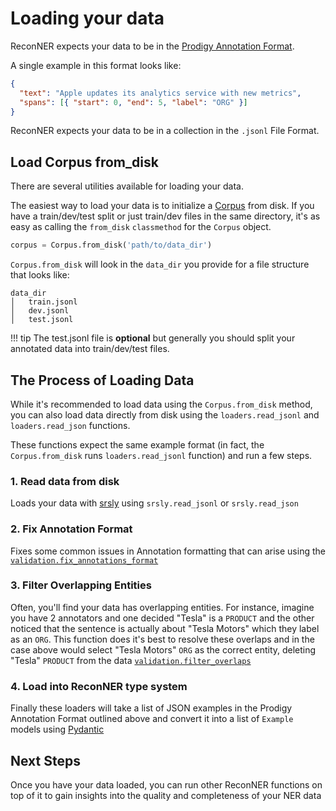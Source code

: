 # Loading your data

ReconNER expects your data to be in the [Prodigy Annotation Format](https://prodi.gy/docs/api-interfaces#ner).

A single example in this format looks like:

```JSON
{
  "text": "Apple updates its analytics service with new metrics",
  "spans": [{ "start": 0, "end": 5, "label": "ORG" }]
}
```

ReconNER expects your data to be in a collection in the `.jsonl` File Format.

## Load Corpus from_disk

There are several utilities available for loading your data.


The easiest way to load your data is to initialize a [Corpus](../api/corpus.md) from disk.
If you have a train/dev/test split or just train/dev files in the same directory, it's as easy as calling the `from_disk` `classmethod` for the `Corpus` object.

```Python
corpus = Corpus.from_disk('path/to/data_dir')
```

`Corpus.from_disk` will look in the `data_dir` you provide for a file structure that looks like:

```
data_dir
│   train.jsonl
│   dev.jsonl
│   test.jsonl
```

!!! tip
    The test.jsonl file is **optional** but generally you should split your annotated data into train/dev/test files.

## The Process of Loading Data

While it's recommended to load data using the `Corpus.from_disk` method, you can also load data directly from disk using the `loaders.read_jsonl` and `loaders.read_json` functions.

These functions expect the same example format (in fact, the `Corpus.from_disk` runs `loaders.read_jsonl` function) and run a few steps.

### 1. Read data from disk
Loads your data with <a href="https://github.com/explosion/srsly" class="external-link" target="_blank">srsly</a> using `srsly.read_jsonl` or `srsly.read_json`

### 2. Fix Annotation Format
Fixes some common issues in Annotation formatting that can arise using the [`validation.fix_annotations_format`](../../api/validation/#fix_annotations_format)

### 3. Filter Overlapping Entities
Often, you'll find your data has overlapping entities. For instance, imagine you have 2 annotators and one decided "Tesla" is a `PRODUCT` and the other noticed that the sentence is actually about "Tesla Motors" which they label as an `ORG`. This function does it's best to resolve these overlaps and in the case above would select "Tesla Motors" `ORG` as the correct entity, deleting "Tesla" `PRODUCT` from the data [`validation.filter_overlaps`](../../api/validation/#filter_overlaps)

### 4. Load into ReconNER type system

Finally these loaders will take a list of JSON examples in the Prodigy Annotation Format outlined above and convert it into a list of `Example` models using <a href="https://pydantic-docs.helpmanual.io/" class="external-link" target="_blank">Pydantic</a>

## Next Steps

Once you have your data loaded, you can run other ReconNER functions on top of it to gain insights into the quality and completeness of your NER data
